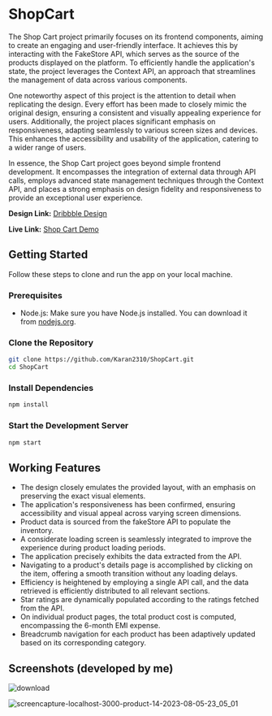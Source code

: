 # ShopCart

The Shop Cart project primarily focuses on its frontend components, aiming to create an engaging and user-friendly interface. It achieves this by interacting with the FakeStore API, which serves as the source of the products displayed on the platform. To efficiently handle the application's state, the project leverages the Context API, an approach that streamlines the management of data across various components.

One noteworthy aspect of this project is the attention to detail when replicating the design. Every effort has been made to closely mimic the original design, ensuring a consistent and visually appealing experience for users. Additionally, the project places significant emphasis on responsiveness, adapting seamlessly to various screen sizes and devices. This enhances the accessibility and usability of the application, catering to a wider range of users.

In essence, the Shop Cart project goes beyond simple frontend development. It encompasses the integration of external data through API calls, employs advanced state management techniques through the Context API, and places a strong emphasis on design fidelity and responsiveness to provide an exceptional user experience.

**Design Link:** [Dribbble Design](https://dribbble.com/shots/19614098-Shopcart-E-Commerce-Product-Page)

**Live Link:** [Shop Cart Demo](https://shop-cart-seven-ivory.vercel.app/)

## Getting Started

Follow these steps to clone and run the app on your local machine.

### Prerequisites

- Node.js: Make sure you have Node.js installed. You can download it from [nodejs.org](https://nodejs.org/).

### Clone the Repository

```bash
git clone https://github.com/Karan2310/ShopCart.git
cd ShopCart
```

### Install Dependencies

```bash
npm install
```

### Start the Development Server
```bash
npm start
```

## Working Features
- The design closely emulates the provided layout, with an emphasis on preserving the exact visual elements.
- The application's responsiveness has been confirmed, ensuring accessibility and visual appeal across varying screen dimensions.
- Product data is sourced from the fakeStore API to populate the inventory.
- A considerate loading screen is seamlessly integrated to improve the experience during product loading periods.
- The application precisely exhibits the data extracted from the API.
- Navigating to a product's details page is accomplished by clicking on the item, offering a smooth transition without any loading delays.
- Efficiency is heightened by employing a single API call, and the data retrieved is efficiently distributed to all relevant sections.
- Star ratings are dynamically populated according to the ratings fetched from the API.
- On individual product pages, the total product cost is computed, encompassing the 6-month EMI expense.
- Breadcrumb navigation for each product has been adaptively updated based on its corresponding category.


## Screenshots (developed by me)

![download](https://github.com/Karan2310/ShopCart/assets/72909842/9044252b-1c7d-4ba3-b9c6-e0c72ce827f1)

![screencapture-localhost-3000-product-14-2023-08-05-23_05_01](https://github.com/Karan2310/ShopCart/assets/72909842/75158bed-8e09-490d-9f81-a165d16ff5e3)

